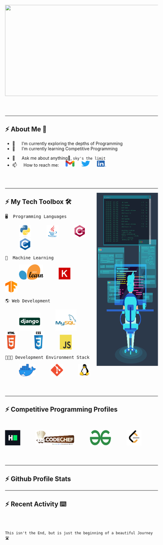 <p align="center">
  <img src="./assets/gif/header.gif" height=300 width=700>
</p>
<br><br>


---


<!-- About me Section -->
## :zap: About Me 👋

- 🔭 &emsp; I’m currently exploring the depths of Programming
- 🌱 &emsp; I’m currently learning Competitive Programming
<!--- 👯 I’m looking to collaborate on ...-->
- 💬 &emsp; Ask me about anything🤫, `sky's the limit`
- 📫 &emsp; How to reach me: 
&emsp;
[<img src="./assets/img/gmail-logo.png" width="30" height="20" alt="gmail" />](mailto:aadhityas@gmail.com) 
&emsp;
[<img src="./assets/img/twitter-logo.png" width="30" height="20" alt="twitter" />](https://twitter.com/swaranesh)
&emsp;
[<img src="./assets/img/linkedin-logo.png" width="30" height="20" alt="linkedin" />](https://www.linkedin.com/in/aadhityasw/)

<br><br>


---
<img src="./assets/img/programmer.jpg" align="right" width="40%" height="570">


## :zap: My Tech Toolbox 🛠


<p align="left" width="50%">
  
  <pre>🖥  Programming Languages </pre>
  &emsp;&emsp;&emsp;
  <code><img src="./assets/img/python-original.svg" alt="python" width="40" height="40"/></code>
  &emsp;&emsp;&emsp;
  <code><img src="./assets/img/java-original.svg" alt="java" width="40" height="40"/></code>
  &emsp;&emsp;&emsp;
  <code><img src="./assets/img/cplusplus-original.svg" alt="cpp" width="40" height="40"/></code>
  &emsp;&emsp;&emsp;
  <code><img src="./assets/img/c-original.svg" alt="c" width="40" height="40"/></code> 

  <pre>🚀  Machine Learning </pre>
  &emsp;&emsp;&emsp;
  <code><img src="./assets/img/sklearn.png" alt="sk-learn" width="80" height="50"/></code>
  &emsp;&emsp;&emsp;
  <code><img src="./assets/img/keras.png" alt="keras" width="40" height="40"/></code>
  &emsp;&emsp;&emsp;
  <code><img src="./assets/img/tensorflow.png" alt="tensorflow" width="40" height="40"/></code>

  <pre>🌎 Web Development </pre>
  &emsp;&emsp;&emsp;
  <code><img src="./assets/img/django-original.svg" alt="python" width="70" height="60"/></code>
  &emsp;&emsp;&emsp;
  <code><img src="./assets/img/mysql-original-wordmark.svg" alt="mysql" width="70" height="70"/></code> 
  &emsp;&emsp;&emsp;
  <code><img src="./assets/img/html5-original-wordmark.svg" alt="html" width="40" height="60"/></code>
  &emsp;&emsp;&emsp;
  <code><img src="./assets/img/css3-original-wordmark.svg" alt="css" width="40" height="60"/></code>
  &emsp;&emsp;&emsp;
  <code><img src="./assets/img/javascript-original.svg" alt="css" width="40" height="50"/></code> 
  
  <pre>👨🏻‍💻 Development Environment Stack </pre>
  &emsp;&emsp;&emsp;
  <code><a href="https://hub.docker.com/u/aadhityasw"><img src="./assets/img/docker.png" alt="docker" width="55" height="40"/></a></code>
  &emsp;&emsp;&emsp;
  <code><img src="./assets/img/git.png" alt="git" width="40" height="40"/></code>
  &emsp;&emsp;&emsp;
  <code><img src="./assets/img/linux.svg" alt="linux" width="40" height="40"/></code>

<br><br>


---


## :zap: Competitive Programming Profiles
<br>

<p align="left">
  <a href="https://www.hackerrank.com/aadhityasw"><img src="./assets/img/hackerrank-logo.png" width="50" height="50" alt="hackerrank" /></a>
  &emsp;&emsp;&emsp;
  <a href="https://www.codechef.com/users/aadhityas"><img src="./assets/img/codechef-logo.png" width="130" height="50" alt="codechef" /></a>
  &emsp;&emsp;&emsp;
  <a href="https://auth.geeksforgeeks.org/user/kabsuki/practice/"><img src="./assets/img/geeksforgeeks-logo.png" width="70" height="50" alt="geeksforgeeks" /></a>
  &emsp;&emsp;&emsp;
  <a href="https://leetcode.com/aadhityasw/"><img src="./assets/img/leetcode-logo.png" width="50" height="50" alt="leetcode" /></a>
</p>
<br><br>


---


## :zap: Github Profile Stats


---


## :zap: Recent Activity ⌨️

<!--START_SECTION:activity-->

<!--END_SECTION:activity-->


<br><br>

` This isn't the End, but is just the beginning of a beautiful Journey 🛣  `
